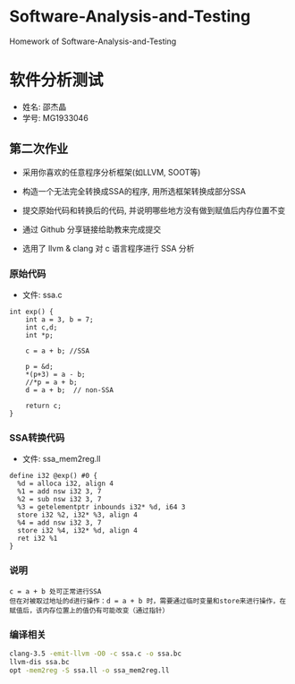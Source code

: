 # Software-Analysis-and-Testing
Homework of Software-Analysis-and-Testing

# 软件分析测试

- 姓名: 邵杰晶
- 学号: MG1933046

## 第二次作业

- 采用你喜欢的任意程序分析框架(如LLVM, SOOT等)
- 构造一个无法完全转换成SSA的程序, 用所选框架转换成部分SSA
- 提交原始代码和转换后的代码, 并说明哪些地方没有做到赋值后内存位置不变
- 通过 Github 分享链接给助教来完成提交

- 选用了 llvm & clang 对 c 语言程序进行 SSA 分析

### 原始代码
- 文件: ssa.c

```
int exp() {
    int a = 3, b = 7;
    int c,d;
    int *p;

    c = a + b; //SSA

    p = &d;
    *(p+3) = a - b; 
    //*p = a + b;
    d = a + b;	// non-SSA

    return c;
}
```

### SSA转换代码

- 文件: ssa_mem2reg.ll

```
define i32 @exp() #0 {
  %d = alloca i32, align 4
  %1 = add nsw i32 3, 7
  %2 = sub nsw i32 3, 7
  %3 = getelementptr inbounds i32* %d, i64 3
  store i32 %2, i32* %3, align 4
  %4 = add nsw i32 3, 7
  store i32 %4, i32* %d, align 4
  ret i32 %1
}
```
### 说明
	c = a + b 处可正常进行SSA
	但在对被取过地址的d进行操作：d = a + b 时，需要通过临时变量和store来进行操作，在赋值后，该内存位置上的值仍有可能改变（通过指针）


### 编译相关

```bash
clang-3.5 -emit-llvm -O0 -c ssa.c -o ssa.bc
llvm-dis ssa.bc
opt -mem2reg -S ssa.ll -o ssa_mem2reg.ll
```
